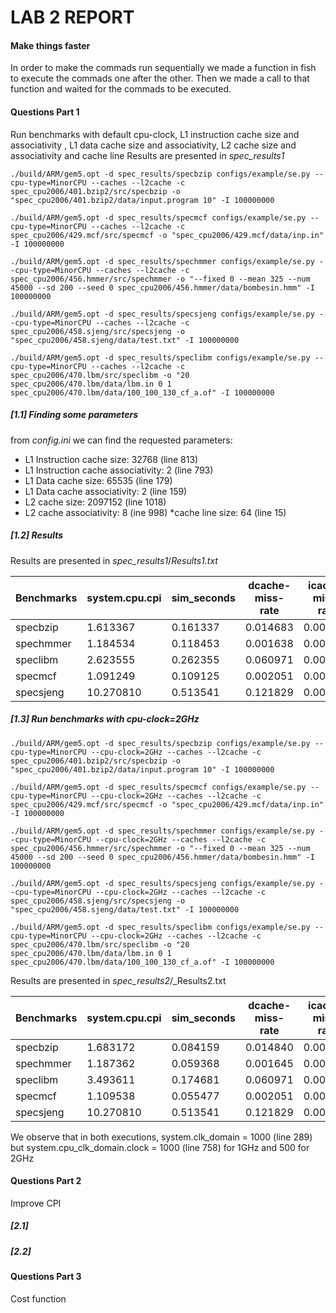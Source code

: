 # LAB 2 REPORT

#### Make things faster
In order to make the commads run sequentially we made a function in fish to execute the commads one after the other.
Then we made a call to that function and waited for the commads to be executed.

#### Questions Part 1

Run benchmarks with default cpu-clock, L1 instruction cache size and associativity , L1 data cache size and associativity,
L2 cache size and associativity and cache line
Results are presented in _spec_results1_

```
./build/ARM/gem5.opt -d spec_results/specbzip configs/example/se.py --cpu-type=MinorCPU --caches --l2cache -c spec_cpu2006/401.bzip2/src/specbzip -o "spec_cpu2006/401.bzip2/data/input.program 10" -I 100000000
```

```
./build/ARM/gem5.opt -d spec_results/specmcf configs/example/se.py --cpu-type=MinorCPU --caches --l2cache -c spec_cpu2006/429.mcf/src/specmcf -o "spec_cpu2006/429.mcf/data/inp.in" -I 100000000
```

```
./build/ARM/gem5.opt -d spec_results/spechmmer configs/example/se.py --cpu-type=MinorCPU --caches --l2cache -c spec_cpu2006/456.hmmer/src/spechmmer -o "--fixed 0 --mean 325 --num 45000 --sd 200 --seed 0 spec_cpu2006/456.hmmer/data/bombesin.hmm" -I 100000000
```

```
./build/ARM/gem5.opt -d spec_results/specsjeng configs/example/se.py --cpu-type=MinorCPU --caches --l2cache -c  spec_cpu2006/458.sjeng/src/specsjeng -o "spec_cpu2006/458.sjeng/data/test.txt" -I 100000000
```

```
./build/ARM/gem5.opt -d spec_results/speclibm configs/example/se.py --cpu-type=MinorCPU --caches --l2cache -c spec_cpu2006/470.lbm/src/speclibm -o "20 spec_cpu2006/470.lbm/data/lbm.in 0 1 spec_cpu2006/470.lbm/data/100_100_130_cf_a.of" -I 100000000
```

##### [1.1] Finding some parameters
from _config.ini_ we can find the requested parameters:

* L1 Instruction cache size: 32768 (line 813)
* L1 Instruction cache associativity: 2 (line 793)
* L1 Data cache size: 65535 (line 179)
* L1 Data cache associativity: 2 (line 159)
* L2 cache size: 2097152 (line 1018)
* L2 cache associativity: 8 (ine 998)
*cache line size: 64 (line 15)

##### [1.2] Results

Results are presented in _spec_results1_/_Results1.txt_

| Benchmarks	| system.cpu.cpi |	sim_seconds | dcache-miss-rate	| icache-miss-rate	| l2-miss-rate |
| ----------- | -------------- | ------------ | ----------------- | ------------------| ------------ | 
| specbzip	| 1.613367 |	0.161337 |	0.014683	| 0.000074 |	0.281702 | 
| spechmmer	| 1.184534 | 0.118453 |	0.001638	| 0.000205	| 0.082233 | 
| speclibm	| 2.623555 | 0.262355 |	0.060971	| 0.000099	| 0.999927 | 
| specmcf		| 1.091249| 0.109125 |	0.002051	| 0.000037	| 0.724040 | 
| specsjeng	| 10.270810	| 0.513541 | 0.121829	| 0.000020	| 0.999979 | 

##### [1.3] Run benchmarks with cpu-clock=2GHz

```
./build/ARM/gem5.opt -d spec_results/specbzip configs/example/se.py --cpu-type=MinorCPU --cpu-clock=2GHz --caches --l2cache -c spec_cpu2006/401.bzip2/src/specbzip -o "spec_cpu2006/401.bzip2/data/input.program 10" -I 100000000
```

```
./build/ARM/gem5.opt -d spec_results/specmcf configs/example/se.py --cpu-type=MinorCPU --cpu-clock=2GHz --caches --l2cache -c spec_cpu2006/429.mcf/src/specmcf -o "spec_cpu2006/429.mcf/data/inp.in" -I 100000000
```

```
./build/ARM/gem5.opt -d spec_results/spechmmer configs/example/se.py --cpu-type=MinorCPU --cpu-clock=2GHz --caches --l2cache -c spec_cpu2006/456.hmmer/src/spechmmer -o "--fixed 0 --mean 325 --num 45000 --sd 200 --seed 0 spec_cpu2006/456.hmmer/data/bombesin.hmm" -I 100000000
```

```
./build/ARM/gem5.opt -d spec_results/specsjeng configs/example/se.py --cpu-type=MinorCPU --cpu-clock=2GHz --caches --l2cache -c  spec_cpu2006/458.sjeng/src/specsjeng -o "spec_cpu2006/458.sjeng/data/test.txt" -I 100000000
```

```
./build/ARM/gem5.opt -d spec_results/speclibm configs/example/se.py --cpu-type=MinorCPU --cpu-clock=2GHz --caches --l2cache -c spec_cpu2006/470.lbm/src/speclibm -o "20 spec_cpu2006/470.lbm/data/lbm.in 0 1 spec_cpu2006/470.lbm/data/100_100_130_cf_a.of" -I 100000000
```

Results are presented in _spec_results2_/_Results2.txt

| Benchmarks	| system.cpu.cpi |	sim_seconds | dcache-miss-rate	| icache-miss-rate	| l2-miss-rate |
| ----------- | -------------- | ------------ | ----------------- | ------------------| ------------ | 
| specbzip	| 1.683172	| 0.084159	| 0.014840	| 0.000074	| 0.281708 | 
| spechmmer	| 1.187362	| 0.059368	| 0.001645	| 0.000205	| 0.082246 | 
| speclibm	| 3.493611	| 0.174681	| 0.060971	| 0.000099	| 0.999927 | 
| specmcf		| 1.109538	| 0.055477	| 0.002051	| 0.000037	| 0.724040 | 
| specsjeng	| 10.270810	| 0.513541	| 0.121829	| 0.000020	| 0.999979 | 

We observe that in both executions, system.clk_domain = 1000 (line 289) but system.cpu_clk_domain.clock = 1000 (line 758) for 1GHz and 500 for 2GHz

#### Questions Part 2

Improve CPI 

##### [2.1]

##### [2.2]

#### Questions Part 3

Cost function

